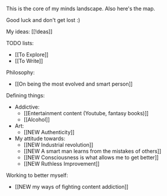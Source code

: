 This is the core of my minds landscape. Also here's the map. 

Good luck and don't get lost :)

My ideas: [[!deas]]

TODO lists:
- [[To Explore]]
- [[To Write]]

Philosophy:
- [[On being the most evolved and smart person]]

Defining things:
- Addictive:
	- [[Entertainment content (Youtube, fantasy books)]]
	- [[Alcohol]]
- Art:
	- [[NEW Authenticity]]
- My attitude towards:
	- [[NEW Industrial revolution]]
	- [[NEW A smart man learns from the mistakes of others]]
	- [[NEW Consciousness is what allows me to get better]]
	- [[NEW Ruthless Improvement]]

Working to better myself:
- [[NEW my ways of fighting content addiction]]
